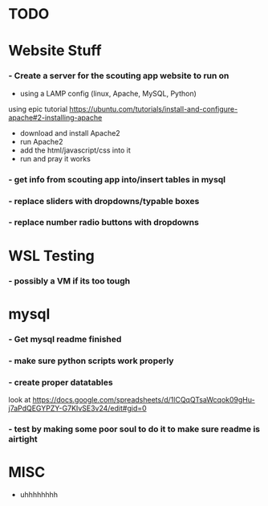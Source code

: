 # TODO

# **Website Stuff**


### - Create a server for the scouting app website to run on
- using a LAMP config (linux, Apache, MySQL, Python)

using epic tutorial https://ubuntu.com/tutorials/install-and-configure-apache#2-installing-apache


- download and install Apache2
- run Apache2
- add the html/javascript/css into it
- run and pray it works

### - get info from scouting app into/insert tables in mysql

### - replace sliders with dropdowns/typable boxes

### - replace number radio buttons with dropdowns

# **WSL Testing**
### - possibly a VM if its too tough


# **mysql**

### - Get mysql readme finished

### - make sure python scripts work properly

### - create proper datatables
look at 
https://docs.google.com/spreadsheets/d/1lCQqQTsaWcqok09gHu-j7aPdQEGYPZY-G7KIvSE3v24/edit#gid=0

### - test by making some poor soul to do it to make sure readme is airtight

# **MISC**

- uhhhhhhhh